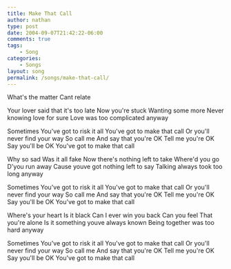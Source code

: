 ```yaml
---
title: Make That Call
author: nathan
type: post
date: 2004-09-07T21:42:22-06:00
comments: true
tags:
    - Song
categories:
    - Songs
layout: song
permalink: /songs/make-that-call/
---
```

What's the matter
Cant relate
<!--more-->
Your lover said that it's too late
Now you're stuck
Wanting some more
Never knowing love for sure
Love was too complicated anyway

Sometimes
You've got to risk it all
You've got to make that call
Or you'll never find your way
So call me
And say that you're OK
Tell me you're OK
Say you'll be OK
You've got to make that call

Why so sad
Was it all fake
Now there's nothing left to take
Where'd you go
D'you run away
Cause youve got nothing left to say
Talking always took too long anyway

Sometimes
You've got to risk it all
You've got to make that call
Or you'll never find your way
So call me
And say that you're OK
Tell me you're OK
Say you'll be OK
You've got to make that call

Where's your heart
Is it black
Can I ever win you back
Can you feel
That you're alone
Is it something youve always known
Being together was too hard anyway

Sometimes
You've got to risk it all
You've got to make that call
Or you'll never find your way
So call me
And say that you're OK
Tell me you're OK
Say you'll be OK
You've got to make that call

